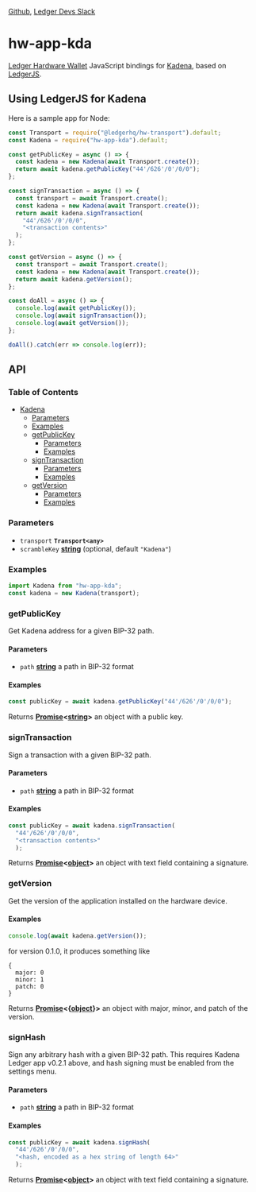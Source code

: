 [Github](https://github.com/LedgerHQ/ledgerjs/),
[Ledger Devs Slack](https://ledger-dev.slack.com/)

# hw-app-kda

[Ledger Hardware Wallet](https://www.ledger.com/) JavaScript bindings for [Kadena](https://kadena.io/), based on [LedgerJS](https://github.com/LedgerHQ/ledgerjs).

## Using LedgerJS for Kadena

Here is a sample app for Node:

```javascript
const Transport = require("@ledgerhq/hw-transport").default;
const Kadena = require("hw-app-kda").default;

const getPublicKey = async () => {
  const kadena = new Kadena(await Transport.create());
  return await kadena.getPublicKey("44'/626'/0'/0/0");
};

const signTransaction = async () => {
  const transport = await Transport.create();
  const kadena = new Kadena(await Transport.create());
  return await kadena.signTransaction(
    "44'/626'/0'/0/0",
    "<transaction contents>"
  );
};

const getVersion = async () => {
  const transport = await Transport.create();
  const kadena = new Kadena(await Transport.create());
  return await kadena.getVersion();
};

const doAll = async () => {
  console.log(await getPublicKey());
  console.log(await signTransaction());
  console.log(await getVersion());
};

doAll().catch(err => console.log(err));
```

## API

### Table of Contents

-   [Kadena](#kadena)
    -   [Parameters](#parameters)
    -   [Examples](#examples)
    -   [getPublicKey](#getpublickey)
        -   [Parameters](#parameters-1)
        -   [Examples](#examples-1)
    -   [signTransaction](#signtransaction)
        -   [Parameters](#parameters-2)
        -   [Examples](#examples-2)
    -   [getVersion](#signtransaction)
        -   [Parameters](#parameters-3)
        -   [Examples](#examples-3)


### Parameters

-   `transport` **`Transport<any>`**
-   `scrambleKey` **[string](https://developer.mozilla.org/docs/Web/JavaScript/Reference/Global_Objects/String)**  (optional, default `"Kadena"`)

### Examples

```javascript
import Kadena from "hw-app-kda";
const kadena = new Kadena(transport);
```

### getPublicKey

Get Kadena address for a given BIP-32 path.

#### Parameters

-   `path` **[string](https://developer.mozilla.org/docs/Web/JavaScript/Reference/Global_Objects/String)** a path in BIP-32 format

#### Examples

```javascript
const publicKey = await kadena.getPublicKey("44'/626'/0'/0/0");
```

Returns **[Promise](https://developer.mozilla.org/docs/Web/JavaScript/Reference/Global_Objects/Promise)&lt;[string](https://developer.mozilla.org/docs/Web/JavaScript/Reference/Global_Objects/String)>** an object with a public key.


### signTransaction

Sign a transaction with a given BIP-32 path.

#### Parameters

-   `path` **[string](https://developer.mozilla.org/docs/Web/JavaScript/Reference/Global_Objects/String)** a path in BIP-32 format

#### Examples

```javascript
const publicKey = await kadena.signTransaction(
  "44'/626'/0'/0/0",
  "<transaction contents>"
  );
```

Returns **[Promise](https://developer.mozilla.org/docs/Web/JavaScript/Reference/Global_Objects/Promise)&lt;[object](https://developer.mozilla.org/en-US/docs/Web/JavaScript/Reference/Global_Objects/Object)>** an object with text field containing a signature.

### getVersion

Get the version of the application installed on the hardware device.

#### Examples

```javascript
console.log(await kadena.getVersion());
```

for version 0.1.0, it produces something like

```
{
  major: 0
  minor: 1
  patch: 0
}
```

Returns **[Promise](https://developer.mozilla.org/docs/Web/JavaScript/Reference/Global_Objects/Promise)&lt;{[object](https://developer.mozilla.org/docs/Web/JavaScript/Reference/Global_Objects/Object)}>** an object with major, minor, and patch of the version.


### signHash

Sign any arbitrary hash with a given BIP-32 path.
This requires Kadena Ledger app v0.2.1 above, and hash signing must be enabled from the settings menu.

#### Parameters

-   `path` **[string](https://developer.mozilla.org/docs/Web/JavaScript/Reference/Global_Objects/String)** a path in BIP-32 format

#### Examples

```javascript
const publicKey = await kadena.signHash(
  "44'/626'/0'/0/0",
  "<hash, encoded as a hex string of length 64>"
  );
```

Returns **[Promise](https://developer.mozilla.org/docs/Web/JavaScript/Reference/Global_Objects/Promise)&lt;[object](https://developer.mozilla.org/en-US/docs/Web/JavaScript/Reference/Global_Objects/Object)>** an object with text field containing a signature.
